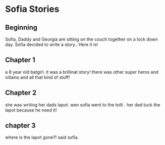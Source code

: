 # Sofia Stories

## Beginning 
Sofia, Daddy and Georgia are sitting on the couch together on a lock down day. 
Sofia decided to write a story.. Here it is!



## Chapter 1
a 8 year old  batgirl.
it  was a brillinat story!
there was other super heros and villains and all that kind of stuff!

## Chapter 2
she was writing her dads lapot.
wen sofia went to the toilt . her dad tuck the lapot because  he need it!

## chapter 3
where is the lapot gone?! said sofia.
